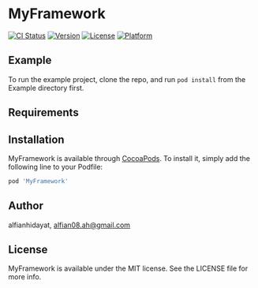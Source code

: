 # MyFramework

[![CI Status](http://img.shields.io/travis/alfianhidayat/MyFramework.svg?style=flat)](https://travis-ci.org/alfianhidayat/MyFramework)
[![Version](https://img.shields.io/cocoapods/v/MyFramework.svg?style=flat)](http://cocoapods.org/pods/MyFramework)
[![License](https://img.shields.io/cocoapods/l/MyFramework.svg?style=flat)](http://cocoapods.org/pods/MyFramework)
[![Platform](https://img.shields.io/cocoapods/p/MyFramework.svg?style=flat)](http://cocoapods.org/pods/MyFramework)

## Example

To run the example project, clone the repo, and run `pod install` from the Example directory first.

## Requirements

## Installation

MyFramework is available through [CocoaPods](http://cocoapods.org). To install
it, simply add the following line to your Podfile:

```ruby
pod 'MyFramework'
```

## Author

alfianhidayat, alfian08.ah@gmail.com

## License

MyFramework is available under the MIT license. See the LICENSE file for more info.
